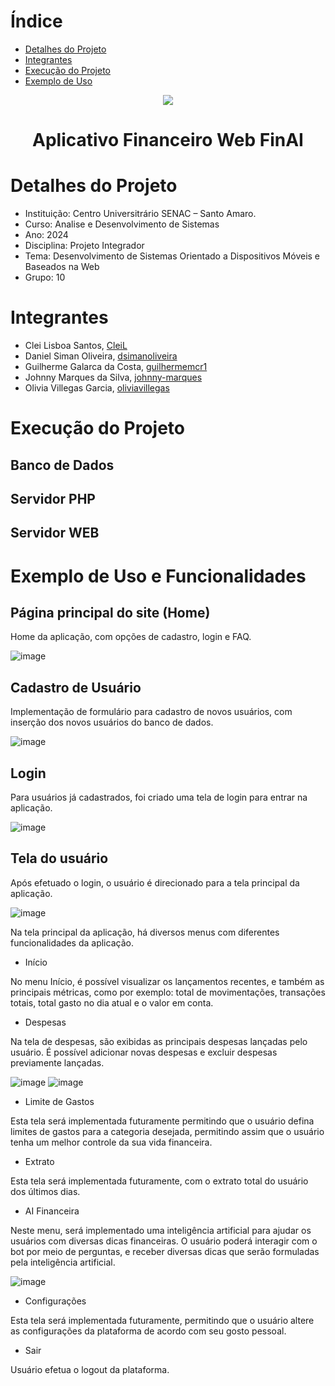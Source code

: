 # Índice
* [Detalhes do Projeto](#detalhes-do-projeto)
* [Integrantes](#integrantes)
* [Execução do Projeto](#execução-do-projeto)
* [Exemplo de Uso](#exemplo-de-uso)

<p align="center">
  <img src= "https://github.com/guilhermemcr1/pi-senac-grupo10/assets/44147193/0404d674-46dd-4e62-a41f-8bed635791ad">
</p>

<h1 align="center"> 
   Aplicativo Financeiro Web FinAI 
</h1>


# Detalhes do Projeto
 * Instituição:  Centro Universitrário SENAC – Santo Amaro.
 * Curso: Analise e Desenvolvimento de Sistemas
 * Ano: 2024
 * Disciplina: Projeto Integrador
 * Tema: Desenvolvimento de Sistemas Orientado a Dispositivos Móveis e Baseados na Web
 * Grupo: 10
   
# Integrantes
- Clei Lisboa Santos, [CleiL](https://github.com/CleiL)
- Daniel Siman Oliveira, [dsimanoliveira](https://github.com/dsimanoliveira)
- Guilherme Galarca da Costa, [guilhermemcr1](https://github.com/guilhermemcr1)
- Johnny Marques da Silva, [johnny-marques](https://github.com/johnny-marques)
- Olivia Villegas Garcia, [oliviavillegas](https://github.com/oliviavillegas)

# Execução do Projeto
## Banco de Dados
## Servidor PHP
## Servidor WEB

# Exemplo de Uso e Funcionalidades
## Página principal do site (Home)

Home da aplicação, com opções de cadastro, login e FAQ.

![image](https://github.com/guilhermemcr1/pi-senac-grupo10/assets/46868956/3ad10bea-23c7-400c-9eda-e18956ccb0a2)

## Cadastro de Usuário

Implementação de formulário para cadastro de novos usuários, com inserção dos novos usuários do banco de dados.

![image](https://github.com/guilhermemcr1/pi-senac-grupo10/assets/46868956/dde58aaf-0b46-47bb-80c0-268b2cea53f8)

## Login
Para usuários já cadastrados, foi criado uma tela de login para entrar na aplicação.

![image](https://github.com/guilhermemcr1/pi-senac-grupo10/assets/46868956/eb92fcf5-95e2-4d6d-8b32-658ec9595998)

## Tela do usuário
Após efetuado o login, o usuário é direcionado para a tela principal da aplicação.

![image](https://github.com/guilhermemcr1/pi-senac-grupo10/assets/46868956/e6470fcc-81e8-4250-96be-6e40c83bf749)

Na tela principal da aplicação, há diversos menus com diferentes funcionalidades da aplicação.

* Início

No menu Início, é possível visualizar os lançamentos recentes, e também as principais métricas, como por exemplo: total de movimentações, transações totais, total gasto no dia atual e o valor em conta.

* Despesas

Na tela de despesas, são exibidas as principais despesas lançadas pelo usuário. É possível adicionar novas despesas e excluir despesas previamente lançadas.

![image](https://github.com/guilhermemcr1/pi-senac-grupo10/assets/46868956/38f48c9f-e976-4784-9ca7-23898089cc5e)
![image](https://github.com/guilhermemcr1/pi-senac-grupo10/assets/46868956/cdda8e33-ec05-44f9-aba7-7fb25381201c)

* Limite de Gastos

Esta tela será implementada futuramente permitindo que o usuário defina limites de gastos para a categoria desejada, permitindo assim que o usuário tenha um melhor controle da sua vida financeira.

* Extrato

Esta tela será implementada futuramente, com o extrato total do usuário dos últimos dias.

* AI Financeira

Neste menu, será implementado uma inteligência artificial para ajudar os usuários com diversas dicas financeiras. O usuário poderá interagir com o bot por meio de perguntas, e receber diversas dicas que serão formuladas pela inteligência artificial.

![image](https://github.com/guilhermemcr1/pi-senac-grupo10/assets/46868956/566d8814-3820-4982-915a-5584715a1d01)

* Configurações

Esta tela será implementada futuramente, permitindo que o usuário altere as configurações da plataforma de acordo com seu gosto pessoal.

* Sair

Usuário efetua o logout da plataforma.







